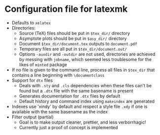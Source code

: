 # Configuration file for latexmk

* Defaults to `xelatex`
* Directories:
  - Source (TeX) files should be put in `$tex_dir/` directory
  - Asymptote plots should be put in `$asy_dir/` directory
  - Document `$tex_dir/document.tex` outputs to `document.pdf`
  - Temporary files are all put in `$tex_dir/document.out/`
  - Options `-auxdir` and `-outdir` are not used, directories are
    achieved by messing with `jobname`, which seemed less troublesome
    for the likes of `minted` package
* If no file is given to the command line, process all files in
  `$tex_dir` that contains a line beginning with `\documentclass`
* Support for `dtx` files
  - Deals with `.sty` and `.cls` dependencies when these files can't be
    found but a `.dtx` file with the same basename is present
  - Generates documentation for `.dtx` files by default
  - Default history and command index using `makeindex` are generated
* Indexes use 'xindy' by default and respect a style file `.xdy` if
  one is available with the same basename as the index
* Filter output (partial)
  - Goal is to make output cleaner, prettier, and less verborrhagic!
  - Currently just a proof of concept is implemented
